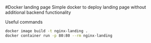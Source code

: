 #Docker landing page
Simple docker to deploy landing page without additional backend functionality

Useful commands
```bash
docker image build -t nginx-landing .
docker container run -p 80:80 --rm nginx-landing
```
